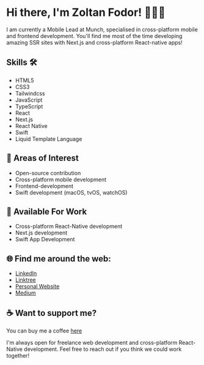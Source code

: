 # Hi there, I'm Zoltan Fodor! 👋📱🐧

I am currently a Mobile Lead at Munch, specialised in cross-platform mobile and frontend development. You'll find me most of the time developing amazing SSR sites with Next.js and cross-platform React-native apps!

## Skills 🛠️

- HTML5
- CSS3
- Tailwindcss
- JavaScript
- TypeScript
- React
- Next.js
- React Native
- Swift
- Liquid Template Language

## 🌱 Areas of Interest 

- Open-source contribution
- Cross-platform mobile development
- Frontend-development
- Swift development (macOS, tvOS, watchOS)

## 💼 Available For Work 

- Cross-platform React-Native development
- Next.js development
- Swift App Development

## 🌐 Find me around the web:

- [LinkedIn](https://www.linkedin.com/in/zoltan-fodor-007/)
- [Linktree](https://linktr.zoltanfodor.dev/)
- [Personal Website](https://www.zoltanfodor.dev/)
- [Medium](https://medium.com/@zoltan_fodor_)

## ☕ Want to support me?

You can buy me a coffee [here](https://www.buymeacoffee.com/ritmillio)

I'm always open for freelance web development and cross-platform React-Native development. Feel free to reach out if you think we could work together!
